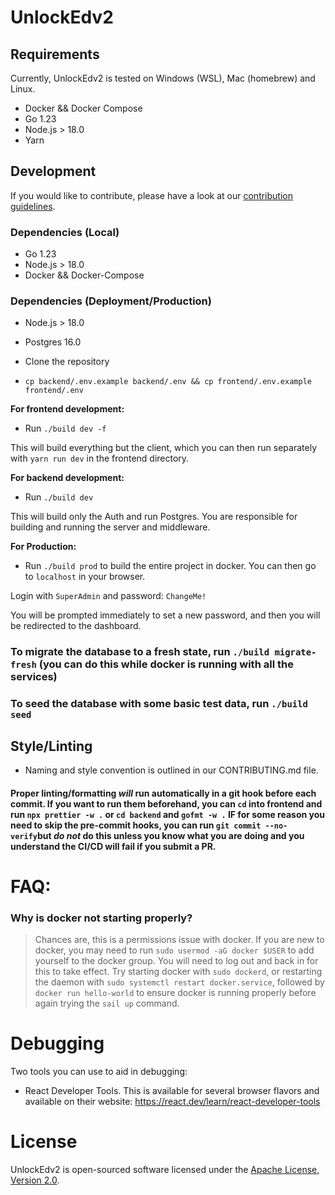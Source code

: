 # UnlockEdv2

## Requirements

Currently, UnlockEdv2 is tested on Windows (WSL), Mac (homebrew) and Linux.

-   Docker && Docker Compose
-   Go 1.23
-   Node.js > 18.0
-   Yarn

## Development

If you would like to contribute, please have a look at our [contribution guidelines](CONTRIBUTING.md).

### Dependencies (Local)

-   Go 1.23
-   Node.js > 18.0
-   Docker && Docker-Compose

### Dependencies (Deployment/Production)

-   Node.js > 18.0
-   Postgres 16.0

-   Clone the repository
-   `cp backend/.env.example backend/.env && cp frontend/.env.example frontend/.env`

**For frontend development:**
-  Run `./build dev -f`

This will build everything but the client, which you can then run separately with `yarn run dev` in the frontend directory.

**For backend development:**

-   Run `./build dev`

This will build only the Auth and run Postgres. You are responsible for building and running the server and middleware.

**For Production:**

- Run `./build prod` to build the entire project in docker. You can then go to `localhost` in your browser.


Login with `SuperAdmin` and password: `ChangeMe!`

You will be prompted immediately to set a new password, and then you will be redirected to the dashboard.

### To migrate the database to a fresh state, run `./build migrate-fresh` (you can do this while docker is running with all the services)

### To seed the database with some basic test data, run `./build seed`

## Style/Linting

-   Naming and style convention is outlined in our CONTRIBUTING.md file.

#### Proper linting/formatting _will_ run automatically in a git hook before each commit. If you want to run them beforehand, you can `cd` into frontend and run `npx prettier -w .` or `cd backend` and `gofmt -w .` IF for some reason you need to skip the pre-commit hooks, you can run `git commit --no-verify`but _do not_ do this unless you know what you are doing and you understand the CI/CD will fail if you submit a PR.

# FAQ:

### Why is docker not starting properly?

> Chances are, this is a permissions issue with docker. If you are new to docker, you may need to run `sudo usermod -aG docker $USER`
> to add yourself to the docker group. You will need to log out and back in for this to take effect.
> Try starting docker with `sudo dockerd`, or restarting the daemon with `sudo systemctl restart docker.service`, followed by `docker run hello-world`
> to ensure docker is running properly before again trying the `sail up` command.

# Debugging

Two tools you can use to aid in debugging:

-   React Developer Tools. This is available for several browser flavors and available on their website: https://react.dev/learn/react-developer-tools

# License

UnlockEdv2 is open-sourced software licensed under the [Apache License, Version 2.0](https://opensource.org/license/apache-2-0/).
